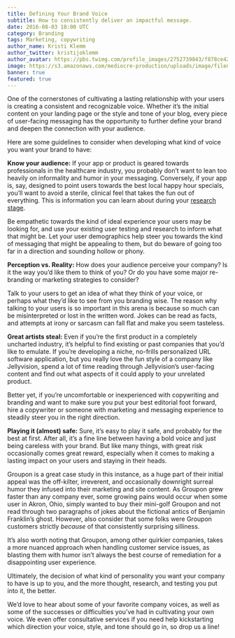 ```yaml
---
title: Defining Your Brand Voice
subtitle: How to consistently deliver an impactful message.
date: 2016-08-03 18:00 UTC
category: Branding
tags: Marketing, copywriting
author_name: Kristi Klemm
author_twitter: kristijoklemm
author_avatar: https://pbs.twimg.com/profile_images/2752739843/f878ce42bbeb25aec4c29e24240ae98d.png
image: https://s3.amazonaws.com/mediocre-production/uploads/image/filename/144/florian-klauer-489.jpg
banner: true
featured: true
---
```


One of the cornerstones of cultivating a lasting relationship with your users is creating a consistent and recognizable voice. Whether it’s the initial content on your landing page or the style and tone of your blog, every piece of user-facing messaging has the opportunity to further define your brand and deepen the connection with your audience. 

Here are some guidelines to consider when developing what kind of voice you want your brand to have: 

**Know your audience:** If your app or product is geared towards professionals in the healthcare industry, you probably don’t want to lean too heavily on informality and humor in your messaging. Conversely, if your app is, say, designed to point users towards the best local happy hour specials, you’ll want to avoid a sterile, clinical feel that takes the fun out of everything. This is information you can learn about during your [research stage](https://www.kohactive.com/startups/research-sprint).

Be empathetic towards the kind of ideal experience your users may be looking for, and use your existing user testing and research to inform what that might be. Let your user demographics help steer you towards the kind of messaging that might be appealing to them, but do beware of going too far in a direction and sounding hollow or phony. 

**Perception vs. Reality:** How does your audience perceive your company? Is it the way you’d like them to think of you? Or do you have some major re-branding or marketing strategies to consider? 

Talk to your users to get an idea of what they think of your voice, or perhaps what they’d like to see from you branding wise. The reason why talking to your users is so important in this arena is because so much can be misinterpreted or lost in the written word. Jokes can be read as facts, and attempts at irony or sarcasm can fall flat and make you seem tasteless. 

**Great artists steal:** Even if you’re the first product in a completely uncharted industry, it’s helpful to find existing or past companies that you’d like to emulate. If you’re developing a niche, no-frills personalized URL software application, but you really love the fun style of a company like Jellyvision, spend a lot of time reading through Jellyvision’s user-facing content and find out what aspects of it could apply to your unrelated product. 

Better yet, if you’re uncomfortable or inexperienced with copywriting and branding and want to make sure you put your best editorial foot forward, hire a copywriter or someone with marketing and messaging experience to steadily steer you in the right direction. 

**Playing it (almost) safe:** Sure, it’s easy to play it safe, and probably for the best at first. After all, it’s a fine line between having a bold voice and just being careless with your brand. But like many things, with great risk occasionally comes great reward, especially when it comes to making a lasting impact on your users and staying in their heads. 

Groupon is a great case study in this instance, as a huge part of their initial appeal was the off-kilter, irreverent, and occasionally downright surreal humor they infused into their marketing and site content. As Groupon grew faster than any company ever, some growing pains would occur when some user in Akron, Ohio, simply wanted to buy their mini-golf Groupon and not read through two paragraphs of jokes about the fictional antics of Benjamin Franklin’s ghost. However, also consider that some folks were Groupon customers strictly *because* of that consistently surprising silliness. 

It’s also worth noting that Groupon, among other quirkier companies, takes a more nuanced approach when handling customer service issues, as blasting them with humor isn’t always the best course of remediation for a disappointing user experience. 

Ultimately, the decision of what kind of personality you want your company to have is up to you, and the more thought, research, and testing you put into it, the better. 

We’d love to hear about some of your favorite company voices, as well as some of the successes or difficulties you’ve had in cultivating your own voice. We even offer consultative services if you need help kickstarting which direction your voice, style, and tone should go in, so drop us a line! 
